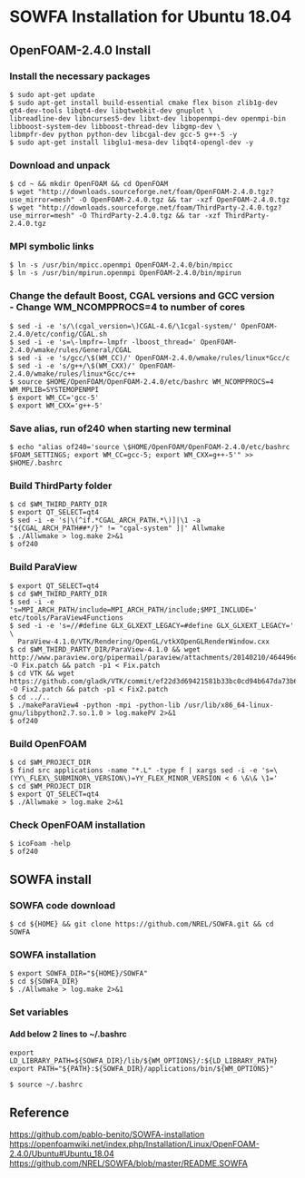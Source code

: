 # SOWFA Installation for Ubuntu 18.04
## OpenFOAM-2.4.0 Install
### Install the necessary packages
```shell
$ sudo apt-get update
$ sudo apt-get install build-essential cmake flex bison zlib1g-dev qt4-dev-tools libqt4-dev libqtwebkit-dev gnuplot \
libreadline-dev libncurses5-dev libxt-dev libopenmpi-dev openmpi-bin libboost-system-dev libboost-thread-dev libgmp-dev \
libmpfr-dev python python-dev libcgal-dev gcc-5 g++-5 -y
$ sudo apt-get install libglu1-mesa-dev libqt4-opengl-dev -y
```
### Download and unpack
```shell
$ cd ~ && mkdir OpenFOAM && cd OpenFOAM
$ wget "http://downloads.sourceforge.net/foam/OpenFOAM-2.4.0.tgz?use_mirror=mesh" -O OpenFOAM-2.4.0.tgz && tar -xzf OpenFOAM-2.4.0.tgz
$ wget "http://downloads.sourceforge.net/foam/ThirdParty-2.4.0.tgz?use_mirror=mesh" -O ThirdParty-2.4.0.tgz && tar -xzf ThirdParty-2.4.0.tgz
```
### MPI symbolic links
```shell
$ ln -s /usr/bin/mpicc.openmpi OpenFOAM-2.4.0/bin/mpicc
$ ln -s /usr/bin/mpirun.openmpi OpenFOAM-2.4.0/bin/mpirun
```
### Change the default Boost, CGAL versions and GCC version <br>- Change WM_NCOMPPROCS=4 to number of cores
```shell
$ sed -i -e 's/\(cgal_version=\)CGAL-4.6/\1cgal-system/' OpenFOAM-2.4.0/etc/config/CGAL.sh
$ sed -i -e 's=\-lmpfr=-lmpfr -lboost_thread=' OpenFOAM-2.4.0/wmake/rules/General/CGAL
$ sed -i -e 's/gcc/\$(WM_CC)/' OpenFOAM-2.4.0/wmake/rules/linux*Gcc/c
$ sed -i -e 's/g++/\$(WM_CXX)/' OpenFOAM-2.4.0/wmake/rules/linux*Gcc/c++
$ source $HOME/OpenFOAM/OpenFOAM-2.4.0/etc/bashrc WM_NCOMPPROCS=4 WM_MPLIB=SYSTEMOPENMPI
$ export WM_CC='gcc-5'
$ export WM_CXX='g++-5'
```
### Save alias, run of240 when starting new terminal
```shell
$ echo "alias of240='source \$HOME/OpenFOAM/OpenFOAM-2.4.0/etc/bashrc $FOAM_SETTINGS; export WM_CC=gcc-5; export WM_CXX=g++-5'" >> $HOME/.bashrc
```
### Build ThirdParty folder
```shell
$ cd $WM_THIRD_PARTY_DIR
$ export QT_SELECT=qt4
$ sed -i -e 's|\(^if.*CGAL_ARCH_PATH.*\)]|\1 -a "${CGAL_ARCH_PATH##*/}" != "cgal-system" ]|' Allwmake
$ ./Allwmake > log.make 2>&1
$ of240
```
### Build ParaView
```shell
$ export QT_SELECT=qt4
$ cd $WM_THIRD_PARTY_DIR
$ sed -i -e 's=MPI_ARCH_PATH/include=MPI_ARCH_PATH/include;$MPI_INCLUDE=' etc/tools/ParaView4Functions
$ sed -i -e 's=//#define GLX_GLXEXT_LEGACY=#define GLX_GLXEXT_LEGACY=' \
  ParaView-4.1.0/VTK/Rendering/OpenGL/vtkXOpenGLRenderWindow.cxx
$ cd $WM_THIRD_PARTY_DIR/ParaView-4.1.0 && wget http://www.paraview.org/pipermail/paraview/attachments/20140210/464496cc/attachment.bin -O Fix.patch && patch -p1 < Fix.patch
$ cd VTK && wget https://github.com/gladk/VTK/commit/ef22d3d69421581b33bc0cd94b647da73b61ba96.patch -O Fix2.patch && patch -p1 < Fix2.patch
$ cd ../..
$ ./makeParaView4 -python -mpi -python-lib /usr/lib/x86_64-linux-gnu/libpython2.7.so.1.0 > log.makePV 2>&1
$ of240
```
### Build OpenFOAM
```shell
$ cd $WM_PROJECT_DIR
$ find src applications -name "*.L" -type f | xargs sed -i -e 's=\(YY\_FLEX\_SUBMINOR\_VERSION\)=YY_FLEX_MINOR_VERSION < 6 \&\& \1='
$ cd $WM_PROJECT_DIR
$ export QT_SELECT=qt4
$ ./Allwmake > log.make 2>&1
```
### Check OpenFOAM installation
```shell
$ icoFoam -help
$ of240
```
## SOWFA install
### SOWFA code download
```shell
$ cd ${HOME} && git clone https://github.com/NREL/SOWFA.git && cd SOWFA
```
### SOWFA installation
```shell
$ export SOWFA_DIR="${HOME}/SOWFA"
$ cd ${SOWFA_DIR}
$ ./Allwmake > log.make 2>&1
```
### Set variables
#### Add below 2 lines to ~/.bashrc
```
export LD_LIBRARY_PATH=${SOWFA_DIR}/lib/${WM_OPTIONS}/:${LD_LIBRARY_PATH}
export PATH="${PATH}:${SOWFA_DIR}/applications/bin/${WM_OPTIONS}"
```
```shell
$ source ~/.bashrc
```
## Reference
https://github.com/pablo-benito/SOWFA-installation
https://openfoamwiki.net/index.php/Installation/Linux/OpenFOAM-2.4.0/Ubuntu#Ubuntu_18.04
https://github.com/NREL/SOWFA/blob/master/README.SOWFA